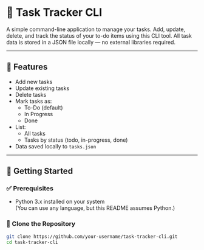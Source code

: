 # 📝 Task Tracker CLI

A simple command-line application to manage your tasks. Add, update, delete, and track the status of your to-do items using this CLI tool. All task data is stored in a JSON file locally — no external libraries required.

---

## 📌 Features

- Add new tasks
- Update existing tasks
- Delete tasks
- Mark tasks as:
  - To-Do (default)
  - In Progress
  - Done
- List:
  - All tasks
  - Tasks by status (todo, in-progress, done)
- Data saved locally to `tasks.json`

---

## 🚀 Getting Started

### ✅ Prerequisites

- Python 3.x installed on your system  
  (You can use any language, but this README assumes Python.)

### 📂 Clone the Repository

```bash
git clone https://github.com/your-username/task-tracker-cli.git
cd task-tracker-cli
